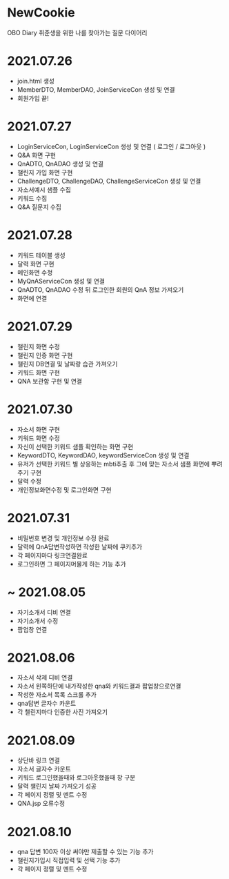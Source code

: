 # NewCookie
OBO Diary 취준생을 위한 나를 찾아가는 질문 다이어리

# 2021.07.26 
- join.html 생성
- MemberDTO, MemberDAO, JoinServiceCon 생성 및 연결
- 회원가입 끝!

# 2021.07.27
- LoginServiceCon, LoginServiceCon 생성 및 연결 ( 로그인 / 로그아웃 )
- Q&A 화면 구현
- QnADTO, QnADAO 생성 및 연결
- 챌린지 가입 화면 구현
- ChallengeDTO, ChallengeDAO, ChallengeServiceCon 생성 및 연결 
- 자소서예시 샘플 수집
- 키워드 수집
- Q&A 질문지 수집

# 2021.07.28 
- 키워드 테이블 생성
- 달력 화면 구현
- 메인화면 수정
- MyQnAServiceCon 생성 및 연결
- QnADTO, QnADAO 수정 뒤 로그인한 회원의 QnA 정보 가져오기
- 화면에 연결

# 2021.07.29
- 챌린지 화면 수정
- 챌린지 인증 화면 구현
- 챌린지 DB연결 및 날짜랑 습관 가져오기
- 키워드 화면 구현
- QNA 보관함 구현 및 연결

# 2021.07.30
- 자소서 화면 구현
- 키워드 화면 수정 
- 자신이 선택한 키워드 샘플 확인하는 화면 구현
- KeywordDTO, KeywordDAO, keywordServiceCon 생성 및 연결
- 유저가 선택한 키워드 별 상응하는 mbti추출 후 그에 맞는 자소서 샘플 화면에 뿌려주기 구현
- 달력 수정
- 개인정보화면수정 및 로그인화면 구현

# 2021.07.31
- 비밀번호 변경 및 개인정보 수정 완료
- 달력에 QnA답변작성하면 작성한 날짜에 쿠키추가 
- 각 페이지마다 링크연결완료
- 로그인하면 그 페이지머물게 하는 기능 추가

# ~ 2021.08.05
- 자기소개서 디비 연결
- 자기소개서 수정
- 팝업창 연결

# 2021.08.06
- 자소서 삭제 디비 연결
- 자소서 왼쪽하단에 내가작성한 qna와 키워드결과 팝업창으로연결
- 작성한 자소서 목록 스크롤 추가
- qna답변 글자수 카운트
- 각 챌린지마다 인증한 사진 가져오기

# 2021.08.09
- 상단바 링크 연결
- 자소서 글자수 카운트
- 키워드 로그인했을때와 로그아웃했을때 창 구분
- 달력 챌린지 날짜 가져오기 성공
- 각 페이지 정렬 및 멘트 수정
- QNA.jsp 오류수정

# 2021.08.10
- qna 답변 100자 이상 써야만 제출할 수 있는 기능 추가
- 챌린지가입시 직접입력 및 선택 기능 추가
- 각 페이지 정렬 및 멘트 수정
